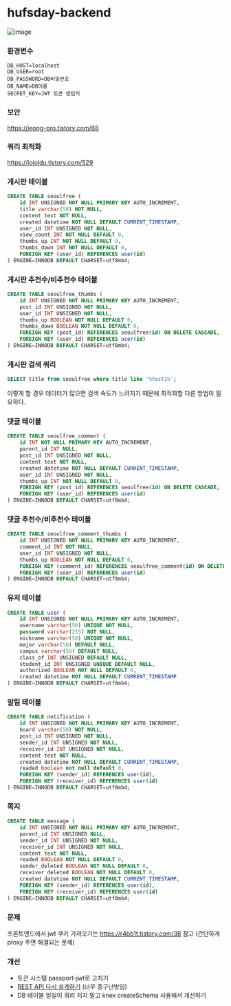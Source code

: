 # hufsday-backend

![image](https://i.imgur.com/oYbBsmK.jpeg)

### 환경변수

```
DB_HOST=localhost
DB_USER=root
DB_PASSWORD=DB비밀번호
DB_NAME=DB이름
SECRET_KEY=JWT 토큰 랜덤키
```

### 보안

https://jeong-pro.tistory.com/68

### 쿼리 최적화

https://jojoldu.tistory.com/529

### 게시판 테이블

```sql
CREATE TABLE seoulfree (
    id INT UNSIGNED NOT NULL PRIMARY KEY AUTO_INCREMENT,
    title varchar(50) NOT NULL,
    content text NOT NULL,
    created datetime NOT NULL DEFAULT CURRENT_TIMESTAMP,
    user_id INT UNSIGNED NOT NULL,
    view_count INT NOT NULL DEFAULT 0,
    thumbs_up INT NOT NULL DEFAULT 0,
    thumbs_down INT NOT NULL DEFAULT 0,
    FOREIGN KEY (user_id) REFERENCES user(id)
) ENGINE=INNODB DEFAULT CHARSET=utf8mb4;
```

### 게시판 추천수/비추천수 테이블

```sql
CREATE TABLE seoulfree_thumbs (
    id INT UNSIGNED NOT NULL PRIMARY KEY AUTO_INCREMENT,
    post_id INT UNSIGNED NOT NULL,
    user_id INT UNSIGNED NOT NULL,
    thumbs_up BOOLEAN NOT NULL DEFAULT 0,
    thumbs_down BOOLEAN NOT NULL DEFAULT 0,
    FOREIGN KEY (post_id) REFERENCES seoulfree(id) ON DELETE CASCADE,
    FOREIGN KEY (user_id) REFERENCES user(id)
) ENGINE=INNODB DEFAULT CHARSET=utf8mb4;
```

### 게시판 검색 쿼리

```sql
SELECT title from seoulfree where title like '%test1%';
```

이렇게 할 경우 데이터가 많으면 검색 속도가 느려지기 때문에 최적화할 다른 방법이 필요하다.

### 댓글 테이블

```sql
CREATE TABLE seoulfree_comment (
    id INT NOT NULL PRIMARY KEY AUTO_INCREMENT,
    parent_id INT NULL,
    post_id INT UNSIGNED NOT NULL,
    content text NOT NULL,
    created datetime NOT NULL DEFAULT CURRENT_TIMESTAMP,
    user_id INT UNSIGNED NOT NULL,
    thumbs_up INT NOT NULL DEFAULT 0,
    FOREIGN KEY (post_id) REFERENCES seoulfree(id) ON DELETE CASCADE,
    FOREIGN KEY (user_id) REFERENCES user(id)
) ENGINE=INNODB DEFAULT CHARSET=utf8mb4;
```

### 댓글 추천수/비추천수 테이블

```sql
CREATE TABLE seoulfree_comment_thumbs (
    id INT UNSIGNED NOT NULL PRIMARY KEY AUTO_INCREMENT,
    comment_id INT NOT NULL,
    user_id INT UNSIGNED NOT NULL,
    thumbs_up BOOLEAN NOT NULL DEFAULT 0,
    FOREIGN KEY (comment_id) REFERENCES seoulfree_comment(id) ON DELETE CASCADE,
    FOREIGN KEY (user_id) REFERENCES user(id)
) ENGINE=INNODB DEFAULT CHARSET=utf8mb4;
```

### 유저 테이블

```sql
CREATE TABLE user (
    id INT UNSIGNED NOT NULL PRIMARY KEY AUTO_INCREMENT,
    username varchar(50) UNIQUE NOT NULL,
    password varchar(255) NOT NULL,
    nickname varchar(50) UNIQUE NOT NULL,
    major varchar(50) DEFAULT NULL,
    campus varchar(50) DEFAULT NULL,
    class_of INT UNSIGNED DEFAULT NULL,
    student_id INT UNSIGNED UNIQUE DEFAULT NULL,
    authorized BOOLEAN NOT NULL DEFAULT 0,
    created datetime NOT NULL DEFAULT CURRENT_TIMESTAMP
) ENGINE=INNODB DEFAULT CHARSET=utf8mb4;
```

### 알림 테이블

```sql
CREATE TABLE notification (
    id INT UNSIGNED NOT NULL PRIMARY KEY AUTO_INCREMENT,
    board varchar(50) NOT NULL,
    post_id INT UNSIGNED NOT NULL,
    sender_id INT UNSIGNED NOT NULL,
    receiver_id INT UNSIGNED NOT NULL,
    content text NOT NULL,
    created datetime NOT NULL DEFAULT CURRENT_TIMESTAMP,
    readed boolean not null default 0,
    FOREIGN KEY (sender_id) REFERENCES user(id),
    FOREIGN KEY (receiver_id) REFERENCES user(id)
) ENGINE=INNODB DEFAULT CHARSET=utf8mb4;
```

### 쪽지

```sql
CREATE TABLE message (
    id INT UNSIGNED NOT NULL PRIMARY KEY AUTO_INCREMENT,
    parent_id INT UNSIGNED NULL,
    sender_id INT UNSIGNED NOT NULL,
    receiver_id INT UNSIGNED NOT NULL,
    content text NOT NULL,
    readed BOOLEAN NOT NULL DEFAULT 0,
    sender_deleted BOOLEAN NOT NULL DEFAULT 0,
    receiver_deleted BOOLEAN NOT NULL DEFAULT 0,
    created datetime NOT NULL DEFAULT CURRENT_TIMESTAMP,
    FOREIGN KEY (sender_id) REFERENCES user(id),
    FOREIGN KEY (receiver_id) REFERENCES user(id)
) ENGINE=INNODB DEFAULT CHARSET=utf8mb4;
```

### 문제

프론트엔드에서 jwt 쿠키 가져오기는 https://r4bb1t.tistory.com/38 참고 (간단하게 proxy 주면 해결되는 문제)

### 개선

- 토큰 시스템 passport-jwt로 고치기
- [REST API 다시 설계하기](https://sanghaklee.tistory.com/57) (너무 중구난방임)
- DB 테이블 일일이 쿼리 치지 말고 knex createSchema 사용해서 개선하기
